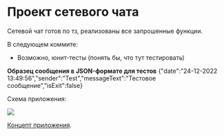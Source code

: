 # Проект сетевого чата

Сетевой чат готов по тз, реализованы все запрошенные функции.

В следующем коммите:

* Возможно, юнит-тесты (понять бы, что тут тестировать)

**Образец сообщения в JSON-формате для тестов**
{"date":"24-12-2022 13:49:56","sender":"Test","messageText":"Тестовое сообщение","isExit":false}

Схема приложения:

![][scheme]

[Концепт приложения][concept].

[scheme]: projectScheme.png
[concept]: projectPlot.md

